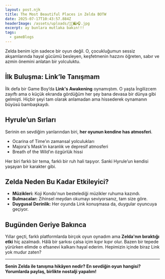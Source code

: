 ```yaml
---
layout: post.njk
title: The Most Beautiful Places in Zelda BOTW
date: 2025-07-17T10:43:57.884Z
headerImage: /assets/uploads/🎀🧸🛍️🎧.jpg
excerpt: ay bunlara mutlaka bakın!!!
tags:
  - gameBlogs
---
```

Zelda benim için sadece bir oyun değil. O, çocukluğumun sessiz akşamlarında hayal gücümü besleyen, keşfetmenin hazzını öğreten, sabır ve azmin önemini anlatan bir yolculuktu.

## İlk Buluşma: Link’le Tanışmam

İlk defa bir Game Boy’da **Link's Awakening** oynamıştım. O yaşta İngilizcem zayıftı ama o küçük ekranda gördüğüm her şey bana devasa bir dünya gibi gelmişti. Hiçbir şeyi tam olarak anlamadan ama hissederek oynamanın büyüsü bambaşkaydı.

## Hyrule’un Sırları

Serinin en sevdiğim yanlarından biri, **her oyunun kendine has atmosferi**.  
- Ocarina of Time’ın zamansal yolculukları  
- Majora's Mask’in karanlık ve depresif atmosferi  
- Breath of the Wild’ın özgürlük hissi  

Her biri farklı bir tema, farklı bir ruh hali taşıyor. Sanki Hyrule’un kendisi yaşayan bir karakter gibi.

## Zelda Neden Bu Kadar Etkileyici?

- **Müzikleri:** Koji Kondo'nun bestelediği müzikler ruhuma kazındı.  
- **Bulmacalar:** Zihinsel meydan okumayı seviyorsanız, tam size göre.  
- **Duygusal Derinlik:** Her oyunda Link konuşmasa da, duygular oyuncuya geçiyor.

## Bugünden Geriye Bakınca

Yıllar geçti, farklı platformlarda birçok oyun oynadım ama **Zelda'nın bıraktığı etki** hiç azalmadı. Hâlâ bir şarkısı çalsa içim kıpır kıpır olur. Bazen bir tepede yürürken elimde o efsanevi kalkanı hayal ederim. Hepimizin içinde biraz Link yok mudur zaten?

---

**Senin Zelda ile tanışma hikâyen nedir? En sevdiğin oyun hangisi? Yorumlarda paylaş, birlikte nostalji yapalım!**